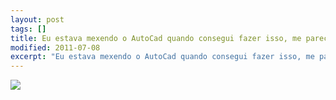 ```yaml
---
layout: post
tags: []
title: Eu estava mexendo o AutoCad quando consegui fazer isso, me pareceu bonito, um resort no meio do deserto. Quando terminei coloquei um efeito de foto antiga no PhotoShop e está aí o resultado.
modified: 2011-07-08
excerpt: "Eu estava mexendo o AutoCad quando consegui fazer isso, me pareceu bonito, um resort no meio do deserto. Quando terminei coloquei um efeito de foto antiga no PhotoShop e está aí o resultado."
---
```


![](http://36.media.tumblr.com/tumblr_lnzphbwwBd1qma17bo1_1280.png)


